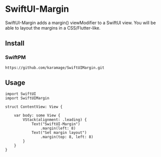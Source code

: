 # SwiftUI-Margin

SwiftUI-Margin adds a margin() viewModifier to a SwiftUI view. 
You will be able to layout the margins in a CSS/Flutter-like.

## Install

### SwiftPM
```
https://github.com/karamage/SwiftUIMargin.git
```

## Usage
```
import SwiftUI
import SwiftUIMargin

struct ContentView: View {
    
    var body: some View {
        VStack(alignment: .leading) {
            Text("SwiftUI-Margin")
                .margin(left: 8)
            Text("Set margin layout")
                .margin(top: 8, left: 8)
        }
    }
}
```
